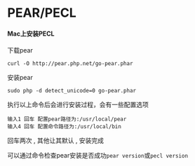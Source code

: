 # PEAR/PECL

#### Mac上安装PECL

下载pear

```
curl -O http://pear.php.net/go-pear.phar
```

安装pear

```
sudo php -d detect_unicode=0 go-pear.phar
```

执行以上命令后会进行安装过程，会有一些配置选项

```
输入1 回车 配置pear路径为:/usr/local/pear
输入4 回车 配置命令路径为:/usr/local/bin
```

回车两次 , 其他让其默认 , 安装完成

可以通过命令检查pear安装是否成功`pear version`或`pecl version`



